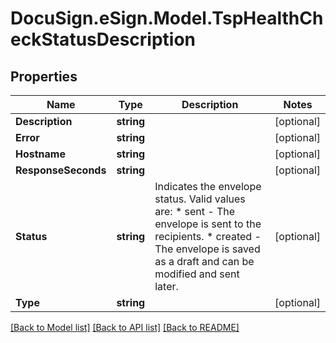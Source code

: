 # DocuSign.eSign.Model.TspHealthCheckStatusDescription
## Properties

Name | Type | Description | Notes
------------ | ------------- | ------------- | -------------
**Description** | **string** |  | [optional] 
**Error** | **string** |  | [optional] 
**Hostname** | **string** |  | [optional] 
**ResponseSeconds** | **string** |  | [optional] 
**Status** | **string** | Indicates the envelope status. Valid values are:  * sent - The envelope is sent to the recipients.  * created - The envelope is saved as a draft and can be modified and sent later. | [optional] 
**Type** | **string** |  | [optional] 

[[Back to Model list]](../README.md#documentation-for-models) [[Back to API list]](../README.md#documentation-for-api-endpoints) [[Back to README]](../README.md)

